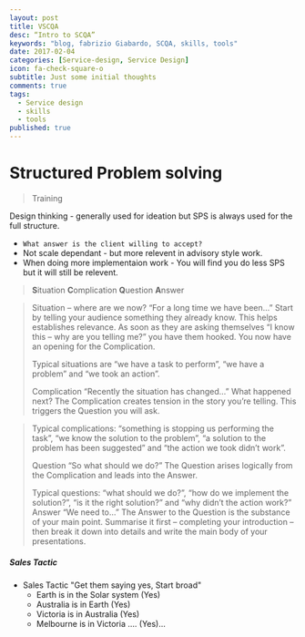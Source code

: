 ```yaml
---
layout: post
title: VSCQA
desc: “Intro to SCQA”
keywords: "blog, fabrizio Giabardo, SCQA, skills, tools"
date: 2017-02-04
categories: [Service-design, Service Design]
icon: fa-check-square-o
subtitle: Just some initial thoughts
comments: true
tags:
  - Service design
  - skills
  - tools
published: true
---
```

# Structured Problem solving
>  Training 

Design thinking - generally used for ideation but SPS is always used for the full structure.

 - `What answer is the client willing to accept?`
 - Not scale dependant - but more relevent in advisory style work.
 - When doing more implementaion work - You will find you do less SPS but it will still be relevent.
 
 > **S**ituation **C**omplication **Q**uestion **A**nswer

 > Situation – where are we now?
“For a long time we have been…”
Start by telling your audience something they already know. This helps establishes relevance. As soon as they are asking themselves “I know this – why are you telling me?” you have them hooked. You now have an opening for the Complication.
 > 
 > Typical situations are “we have a task to perform”, “we have a problem” and “we took an action”.
 > 
 > Complication
“Recently the situation has changed…”
What happened next? The Complication creates tension in the story you’re telling. This triggers the Question you will ask.

 > Typical complications: “something is stopping us performing the task”, “we know the solution to the problem”, “a solution to the problem has been suggested” and “the action we took didn’t work”.
 > 
 > Question
 > “So what should we do?”
The Question arises logically from the Complication and leads into the Answer.
 > 
 > Typical questions: “what should we do?”, “how do we implement the solution?”, “is it the right solution?” and “why didn’t the action work?”
 > Answer
 > “We need to…”
 > The Answer to the Question is the substance of your main point. Summarise it first – completing your introduction – then break it down into details and write the main body of your presentations.
 
 ##### Sales Tactic
  - Sales Tactic "Get them saying yes, Start broad"
     - Earth is in the Solar system (Yes)
     - Australia is in Earth (Yes)
     - Victoria is in Australia (Yes)
     - Melbourne is in Victoria .... (Yes)...



